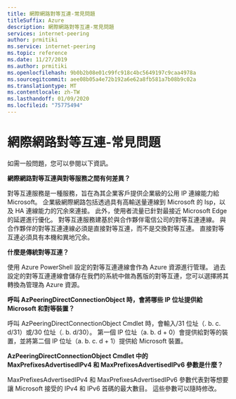 ```yaml
---
title: 網際網路對等互連-常見問題
titleSuffix: Azure
description: 網際網路對等互連-常見問題
services: internet-peering
author: prmitiki
ms.service: internet-peering
ms.topic: reference
ms.date: 11/27/2019
ms.author: prmitiki
ms.openlocfilehash: 9b0b2b08e01c99fc918c4bc5649197c9caa4978a
ms.sourcegitcommit: aee08b05a4e72b192a6e62a8fb581a7b08b9c02a
ms.translationtype: MT
ms.contentlocale: zh-TW
ms.lasthandoff: 01/09/2020
ms.locfileid: "75775494"
---
```

# <a name="internet-peering---faqs"></a>網際網路對等互連-常見問題

如需一般問題，您可以參閱以下資訊。

**網際網路對等互連與對等服務之間有何差異？**

對等互連服務是一種服務，旨在為其企業客戶提供企業級的公用 IP 連線能力給 Microsoft。 企業級網際網路包括透過具有高輸送量連線到 Microsoft 的 Isp，以及 HA 連線能力的冗余來連接。 此外，使用者流量已針對最接近 Microsoft Edge 的延遲進行優化。 對等互連服務建基於與合作夥伴電信公司的對等互連連線。 與合作夥伴的對等互連連線必須是直接對等互連，而不是交換對等互連。 直接對等互連必須具有本機和異地冗余。

**什麼是傳統對等互連？**

使用 Azure PowerShell 設定的對等互連連線會作為 Azure 資源進行管理。 過去設定的對等互連連線會儲存在我們的系統中做為舊版的對等互連，您可以選擇將其轉換為管理為 Azure 資源。

**呼叫 AzPeeringDirectConnectionObject 時，會將哪些 IP 位址提供給 Microsoft 和對等裝置？**

呼叫 AzPeeringDirectConnectionObject Cmdlet 時，會輸入/31 位址（. b. c. d/31）或/30 位址（. b. d/30）。 第一個 IP 位址（a. b. d + 0）會提供給對等的裝置，並將第二個 IP 位址（a. b. c. d + 1）提供給 Microsoft 裝置。

**AzPeeringDirectConnectionObject Cmdlet 中的 MaxPrefixesAdvertisedIPv4 和 MaxPrefixesAdvertisedIPv6 參數是什麼？**

MaxPrefixesAdvertisedIPv4 和 MaxPrefixesAdvertisedIPv6 參數代表對等想要讓 Microsoft 接受的 IPv4 和 IPv6 首碼的最大數目。 這些參數可以隨時修改。